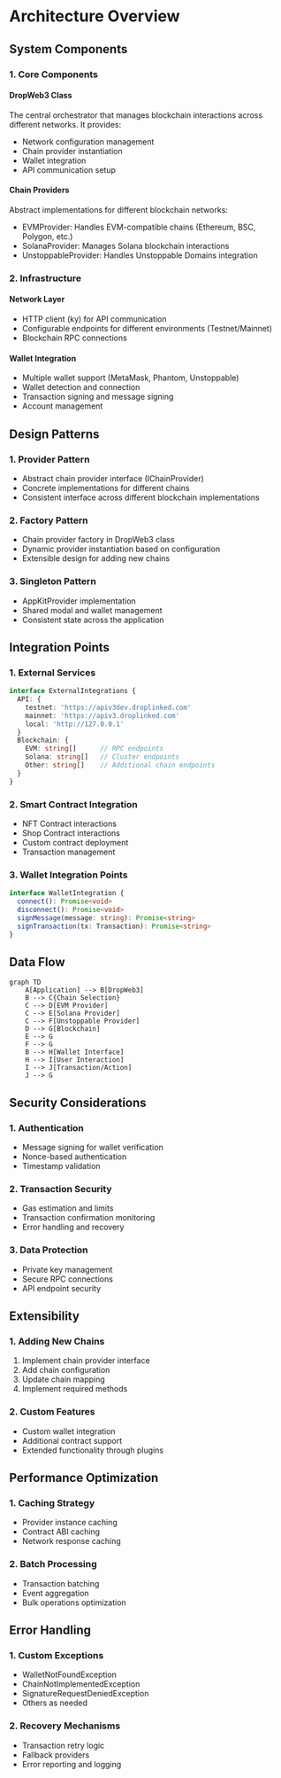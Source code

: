 # Architecture Overview

## System Components

### 1. Core Components

#### DropWeb3 Class
The central orchestrator that manages blockchain interactions across different networks. It provides:
- Network configuration management
- Chain provider instantiation
- Wallet integration
- API communication setup

#### Chain Providers
Abstract implementations for different blockchain networks:
- EVMProvider: Handles EVM-compatible chains (Ethereum, BSC, Polygon, etc.)
- SolanaProvider: Manages Solana blockchain interactions
- UnstoppableProvider: Handles Unstoppable Domains integration

### 2. Infrastructure

#### Network Layer
- HTTP client (ky) for API communication
- Configurable endpoints for different environments (Testnet/Mainnet)
- Blockchain RPC connections

#### Wallet Integration
- Multiple wallet support (MetaMask, Phantom, Unstoppable)
- Wallet detection and connection
- Transaction signing and message signing
- Account management

## Design Patterns

### 1. Provider Pattern
- Abstract chain provider interface (IChainProvider)
- Concrete implementations for different chains
- Consistent interface across different blockchain implementations

### 2. Factory Pattern
- Chain provider factory in DropWeb3 class
- Dynamic provider instantiation based on configuration
- Extensible design for adding new chains

### 3. Singleton Pattern
- AppKitProvider implementation
- Shared modal and wallet management
- Consistent state across the application

## Integration Points

### 1. External Services
```typescript
interface ExternalIntegrations {
  API: {
    testnet: 'https://apiv3dev.droplinked.com'
    mainnet: 'https://apiv3.droplinked.com'
    local: 'http://127.0.0.1'
  }
  Blockchain: {
    EVM: string[]      // RPC endpoints
    Solana: string[]   // Cluster endpoints
    Other: string[]    // Additional chain endpoints
  }
}
```

### 2. Smart Contract Integration
- NFT Contract interactions
- Shop Contract interactions
- Custom contract deployment
- Transaction management

### 3. Wallet Integration Points
```typescript
interface WalletIntegration {
  connect(): Promise<void>
  disconnect(): Promise<void>
  signMessage(message: string): Promise<string>
  signTransaction(tx: Transaction): Promise<string>
}
```

## Data Flow

```mermaid
graph TD
    A[Application] --> B[DropWeb3]
    B --> C{Chain Selection}
    C --> D[EVM Provider]
    C --> E[Solana Provider]
    C --> F[Unstoppable Provider]
    D --> G[Blockchain]
    E --> G
    F --> G
    B --> H[Wallet Interface]
    H --> I[User Interaction]
    I --> J[Transaction/Action]
    J --> G
```

## Security Considerations

### 1. Authentication
- Message signing for wallet verification
- Nonce-based authentication
- Timestamp validation

### 2. Transaction Security
- Gas estimation and limits
- Transaction confirmation monitoring
- Error handling and recovery

### 3. Data Protection
- Private key management
- Secure RPC connections
- API endpoint security

## Extensibility

### 1. Adding New Chains
1. Implement chain provider interface
2. Add chain configuration
3. Update chain mapping
4. Implement required methods

### 2. Custom Features
- Custom wallet integration
- Additional contract support
- Extended functionality through plugins

## Performance Optimization

### 1. Caching Strategy
- Provider instance caching
- Contract ABI caching
- Network response caching

### 2. Batch Processing
- Transaction batching
- Event aggregation
- Bulk operations optimization

## Error Handling

### 1. Custom Exceptions
- WalletNotFoundException
- ChainNotImplementedException
- SignatureRequestDeniedException
- Others as needed

### 2. Recovery Mechanisms
- Transaction retry logic
- Fallback providers
- Error reporting and logging 